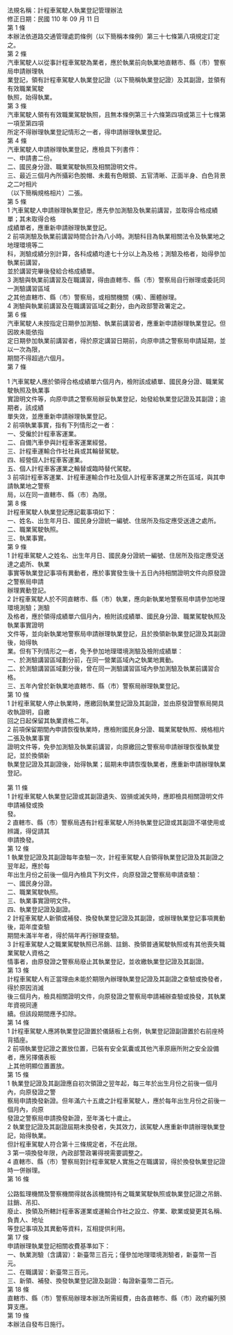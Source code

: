 法規名稱：計程車駕駛人執業登記管理辦法  
修正日期：民國 110 年 09 月 11 日  
第 1 條  
本辦法依道路交通管理處罰條例（以下簡稱本條例）第三十七條第八項規定訂定之。  
第 2 條  
汽車駕駛人以從事計程車駕駛為業者，應於執業前向執業地直轄市、縣（市）警察局申請辦理執  
業登記，領有計程車駕駛人執業登記證（以下簡稱執業登記證）及其副證，並領有有效職業駕駛  
執照，始得執業。  
第 3 條  
汽車駕駛人領有有效職業駕駛執照，且無本條例第三十六條第四項或第三十七條第一項至第四項  
所定不得辦理執業登記情形之一者，得申請辦理執業登記。  
第 4 條  
汽車駕駛人申請辦理執業登記，應檢具下列書件：  
一、申請書二份。  
二、國民身分證、職業駕駛執照及相關證明文件。  
三、最近三個月內所攝彩色脫帽、未戴有色眼鏡、五官清晰、正面半身、白色背景之二吋相片  
（以下簡稱規格相片）二張。  
第 5 條  
1 汽車駕駛人申請辦理執業登記，應先參加測驗及執業前講習，並取得合格成績單；其未取得合格  
成績單者，應重新申請辦理執業登記。  
2 前項測驗及執業前講習時間合計為八小時。測驗科目為執業相關法令及執業地之地理環境等二  
科，測驗成績分別計算，各科成績均達七十分以上為及格；測驗及格者，始得參加執業前講習，  
並於講習完畢後發給合格成績單。  
3 測驗與執業前講習及在職講習，得由直轄市、縣（市）警察局自行辦理或委託同一測驗講習區域  
之其他直轄市、縣（市）警察局，或相關機關（構）、團體辦理。  
4 測驗與執業前講習及在職講習區域之劃分，由內政部警政署定之。  
第 6 條  
汽車駕駛人未按指定日期參加測驗、執業前講習者，應重新申請辦理執業登記。但因故未能依指  
定日期參加執業前講習者，得於原定講習日期前，向原申請之警察局申請延期，並以一次為限，  
期間不得超過六個月。  
第 7 條  


1 汽車駕駛人應於領得合格成績單六個月內，檢附該成績單、國民身分證、職業駕駛執照及執業事  
實證明文件等，向原申請之警察局辦妥執業登記，始發給執業登記證及其副證；逾期者，該成績  
單失效，並應重新申請辦理執業登記。  
2 前項執業事實，指有下列情形之一者：  
一、受僱於計程車客運業。  
二、自備汽車參與計程車客運業經營。  
三、計程車運輸合作社社員或其輪替駕駛。  
四、經營個人計程車客運業。  
五、個人計程車客運業之輪替或臨時替代駕駛。  
3 前項計程車客運業、計程車運輸合作社及個人計程車客運業之所在區域，與其申請執業地之警察  
局，以在同一直轄市、縣（市）為限。  
第 8 條  
計程車駕駛人執業登記應記載事項如下：  
一、姓名、出生年月日、國民身分證統一編號、住居所及指定應受送達之處所。  
二、職業駕駛執照。  
三、執業事實。  
第 9 條  
1 計程車駕駛人之姓名、出生年月日、國民身分證統一編號、住居所及指定應受送達之處所、執業  
事實等執業登記事項有異動者，應於事實發生後十五日內持相關證明文件向原發證之警察局申請  
辦理異動登記。  
2 計程車駕駛人於不同直轄市、縣（市）執業，應向新執業地警察局申請參加地理環境測驗；測驗  
及格者，應於領得成績單六個月內，檢附該成績單、國民身分證、職業駕駛執照及執業事實證明  
文件等，並向新執業地警察局申請辦理執業登記，且於換領新執業登記證及其副證後，始得執  
業。但有下列情形之一者，免予參加地理環境測驗及檢附成績單：  
一、於測驗講習區域劃分前，在同一營業區域內之執業地異動。  
二、於測驗講習區域劃分後，曾在同一測驗講習區域內參加測驗及執業前講習合格。  
三、五年內曾於新執業地直轄市、縣（市）警察局辦理執業登記。  
第 10 條  
1 計程車駕駛人停止執業時，應繳回執業登記證及其副證，並由原發證警察局開具收執證明，自繳  
回之日起保留其執業資格二年。  
2 前項保留期間內申請恢復執業時，應檢附國民身分證、職業駕駛執照、規格相片二張及執業事實  
證明文件等，免參加測驗及執業前講習，向原繳回之警察局申請辦理恢復執業登記，並於換領新  
執業登記證及其副證後，始得執業；屆期未申請恢復執業者，應重新申請辦理執業登記。  


第 11 條  
1 計程車駕駛人執業登記證或其副證遺失、毀損或滅失時，應即檢具相關證明文件申請補發或換  
發。  
2 直轄市、縣（市）警察局遇有計程車駕駛人所持執業登記證或其副證不堪使用或辨識，得促請其  
申請換發。  
第 12 條  
1 執業登記證及其副證每年查驗一次，計程車駕駛人自領得執業登記證及其副證之翌年起，應於每  
年出生月份之前後一個月內檢具下列文件，向原發證之警察局申請查驗：  
一、國民身分證。  
二、職業駕駛執照。  
三、執業事實證明文件。  
四、執業登記證及副證。  
2 計程車駕駛人新領或補發、換發執業登記證及其副證，或辦理執業登記事項異動後，距年度查驗  
期間未滿半年者，得於隔年再行辦理查驗。  
3 計程車駕駛人之職業駕駛執照已吊銷、註銷、換領普通駕駛執照或有其他喪失職業駕駛人資格之  
情事者，由原發證之警察局廢止其執業登記，並收繳執業登記證及其副證。  
第 13 條  
計程車駕駛人有正當理由未能於期限內辦理執業登記證及其副證之查驗或換發者，得於原因消滅  
後三個月內，檢具相關證明文件，向原發證之警察局申請補辦查驗或換發，其執業年資視同連  
續。但該段期間應予扣除。  
第 14 條  
1 計程車駕駛人應將執業登記證置於儀錶板上右側，執業登記證副證置於右前座椅背插座。  
2 前項執業登記證之置放位置，已裝有安全氣囊或其他汽車原廠所附之安全設備者，應另擇儀表板  
上其他明顯位置置放。  
第 15 條  
1 執業登記證及其副證應自初次領證之翌年起，每三年於出生月份之前後一個月內，向原發證之警  
察局申請換發新證。但年滿六十五歲之計程車駕駛人，應於每年出生月份之前後一個月內，向原  
發證之警察局申請換發新證，至年滿七十歲止。  
2 執業登記證及其副證屆期未換發者，失其效力，該駕駛人應重新申請辦理執業登記，始得執業。  
但計程車駕駛人符合第十三條規定者，不在此限。  
3 第一項換發年限，內政部警政署得視需要調整之。  
4 直轄市、縣（市）警察局對計程車駕駛人實施之在職講習，得於換發執業登記證時一併辦理。  
第 16 條  


公路監理機關及警察機關得就各該機關持有之職業駕駛執照或執業登記證之吊銷、註銷、吊扣、  
廢止、換領及所轄計程車客運業或運輸合作社之設立、停業、歇業或變更其名稱、負責人、地址  
等登記事項及其異動等資料，互相提供利用。  
第 17 條  
申請辦理執業登記相關收費基準如下：  
一、執業測驗（含講習）：新臺幣三百元；僅參加地理環境測驗者，新臺幣一百元。  
二、在職講習：新臺幣三百元。  
三、新領、補發、換發執業登記證及副證：每證新臺幣二百元。  
第 18 條  
直轄市、縣（市）警察局辦理本辦法所需經費，由各直轄市、縣（市）政府編列預算支應。  
第 19 條  
本辦法自發布日施行。  


